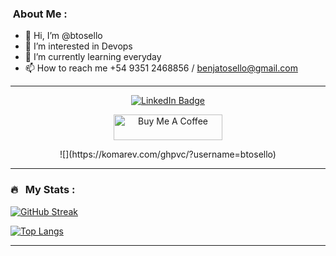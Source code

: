 ### &nbsp;About Me :

- 👋 Hi, I’m @btosello
- 👀 I’m interested in Devops
- 🌱 I’m currently learning everyday
- 📫 How to reach me +54 9351 2468856 / benjatosello@gmail.com

---

<p align="center">
<a href="https://www.linkedin.com/in/btosello"><img src="https://img.shields.io/badge/LinkedIn-blue?style=for-the-badge&logo=linkedin&logoColor=white" alt="LinkedIn Badge"></a>
</p>
<p align="center">
<a href="https://www.buymeacoffee.com/btosello" target="_blank"><img src="https://cdn.buymeacoffee.com/buttons/default-orange.png" alt="Buy Me A Coffee" height="41" width="174"></a>
</p>
<p align="center">
![](https://komarev.com/ghpvc/?username=btosello)
</p>

---

### 🔥 &nbsp; My Stats :
[![GitHub Streak](http://github-readme-streak-stats.herokuapp.com?user=itsZed0&theme=dark&background=000000)](https://git.io/streak-stats)

[![Top Langs](https://github-readme-stats.vercel.app/api/top-langs/?username=itsZed0&layout=compact&theme=vision-friendly-dark)](https://github.com/anuraghazra/github-readme-stats)

---
